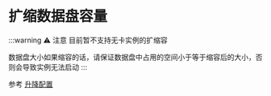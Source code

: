 # 扩缩数据盘容量

:::warning ⚠️ 注意
目前暂不支持无卡实例的扩缩容

数据盘大小如果缩容的话，请保证数据盘中占用的空间小于等于缩容后的大小，否则会导致实例无法启动
:::

参考 [升降配置](/guide/usage/instances/resume)